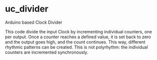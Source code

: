 # uc_divider
Arduino based Clock Divider

This code divide the input Clock by incrementing individual counters, one per output. Once a counter reaches a defined value, it is set back to zero and the output goes high, and the count continues.
This way, different rhythmic patterns can be created.
This is not polyrhythm: the individual counters are incremented synchronously.
